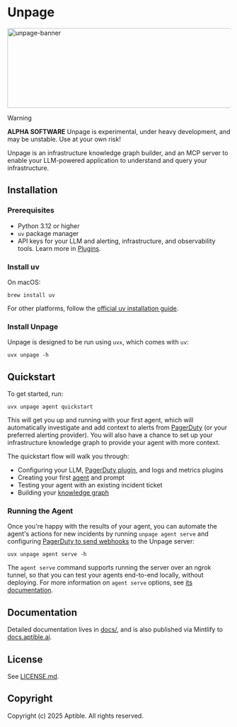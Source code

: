 # Unpage
<img width="830" height="180" alt="unpage-banner" src="https://github.com/user-attachments/assets/2f0d2ee7-cbef-4bbb-9189-8a992b512c81" />

> [!WARNING]
> **ALPHA SOFTWARE**
> Unpage is experimental, under heavy development, and may be unstable. Use at your own risk!

Unpage is an infrastructure knowledge graph builder, and an MCP server to enable your LLM-powered application to understand and query your infrastructure.


## Installation

### Prerequisites

- Python 3.12 or higher
- `uv` package manager
- API keys for your LLM and alerting, infrastructure, and observability tools. Learn more in [Plugins](https://docs.aptible.ai/concepts/plugins).

### Install uv

On macOS:
```shell
brew install uv
```

For other platforms, follow the [official uv installation guide](https://github.com/astral-sh/uv).

### Install Unpage

Unpage is designed to be run using `uvx`, which comes with `uv`:

```shell
uvx unpage -h
```

## Quickstart

To get started, run:

```shell
uvx unpage agent quickstart
```

This will get you up and running with your first agent, which will automatically investigate and add context to alerts from [PagerDuty](https://docs.aptible.ai/plugins/pagerduty) (or your preferred alerting provider). You will also have a chance to set up your infrastructure knowledge graph to provide your agent with more context.

The quickstart flow will walk you through:

- Configuring your LLM, [PagerDuty plugin](https://docs.aptible.ai/plugins/pagerduty), and logs and metrics plugins
- Creating your first [agent](https://docs.aptible.ai/concepts/agents) and prompt
- Testing your agent with an existing incident ticket
- Building your [knowledge graph](https://docs.aptible.ai/concepts/knowledge-graph)

### Running the Agent

Once you're happy with the results of your agent, you can automate the agent's actions for new incidents by running `unpage agent serve` and configuring [PagerDuty to send webhooks](https://docs.aptible.ai/plugins/pagerduty#webhooks) to the Unpage server:

```shell
uvx unpage agent serve -h
```

The `agent serve` command supports running the server over an ngrok tunnel, so that you can test your agents end-to-end locally, without deploying. For more information on `agent serve` options, see [its documentation](https://docs.aptible.ai/commands/agent#subcommand%3A-serve).

## Documentation

Detailed documentation lives in [docs/](docs/), and is also published via Mintlify to [docs.aptible.ai](https://docs.aptible.ai).

## License

See [LICENSE.md](./LICENSE.md).

## Copyright

Copyright (c) 2025 Aptible. All rights reserved.
